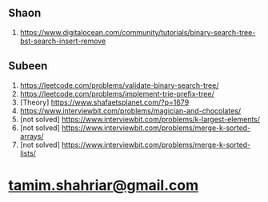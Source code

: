 ## Shaon

1. https://www.digitalocean.com/community/tutorials/binary-search-tree-bst-search-insert-remove

## Subeen

1. https://leetcode.com/problems/validate-binary-search-tree/
1. https://leetcode.com/problems/implement-trie-prefix-tree/
1.   [Theory] https://www.shafaetsplanet.com/?p=1679
1. https://www.interviewbit.com/problems/magician-and-chocolates/
1. [not solved] https://www.interviewbit.com/problems/k-largest-elements/
1. [not solved] https://www.interviewbit.com/problems/merge-k-sorted-arrays/
1. [not solved] https://www.interviewbit.com/problems/merge-k-sorted-lists/

# tamim.shahriar@gmail.com